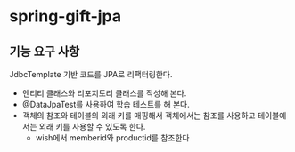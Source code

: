 # spring-gift-jpa

## 기능 요구 사항
JdbcTemplate 기반 코드를 JPA로 리팩터링한다.
 * 엔티티 클래스와 리포지토리 클래스를 작성해 본다.
 * @DataJpaTest를 사용하여 학습 테스트를 해 본다.
 * 객체의 참조와 테이블의 외래 키를 매핑해서 객체에서는 참조를 사용하고 테이블에서는 외래 키를 사용할 수 있도록 한다.
   * wish에서 memberid와 productid를 참조한다


